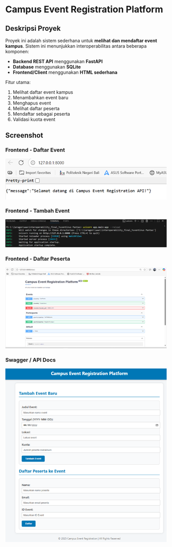 # Campus Event Registration Platform

## Deskripsi Proyek

Proyek ini adalah sistem sederhana untuk **melihat dan mendaftar event kampus**. Sistem ini menunjukkan interoperabilitas antara beberapa komponen:

- **Backend REST API** menggunakan **FastAPI**
- **Database** menggunakan **SQLite**
- **Frontend/Client** menggunakan **HTML sederhana**

Fitur utama:

1. Melihat daftar event kampus
2. Menambahkan event baru
3. Menghapus event
4. Melihat daftar peserta
5. Mendaftar sebagai peserta
6. Validasi kuota event

## Screenshot

### Frontend - Daftar Event

![Daftar API](img/SS_1.png)

### Frontend - Tambah Event

![menjalankan backend](img/SS_2.png)

### Frontend - Daftar Peserta

![API docs (/docs)](img/SS_3.png)

### Swagger / API Docs

![tambah event baru dan tambah peserta ke event](img/SS_4.png)
